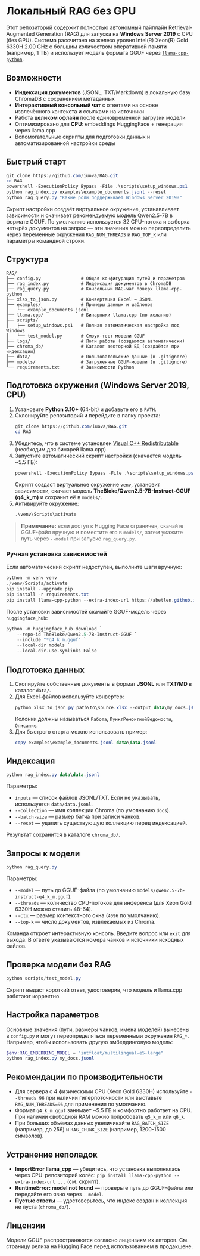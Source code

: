 # Локальный RAG без GPU

Этот репозиторий содержит полностью автономный пайплайн Retrieval-Augmented Generation (RAG)
для запуска на **Windows Server 2019** с CPU (без GPU). Система рассчитана на железо уровня
Intel(R) Xeon(R) Gold 6330H 2.00 GHz с большим количеством оперативной памяти (например, 1 ТБ)
и использует модель формата GGUF через
[`llama-cpp-python`](https://github.com/abetlen/llama-cpp-python).

## Возможности

- **Индексация документов** (JSONL, TXT/Markdown) в локальную базу ChromaDB с сохранением метаданных
- **Интерактивный консольный чат** с ответами на основе извлечённого контекста и ссылками на источники
- Работа **целиком офлайн** после единовременной загрузки модели
- Оптимизировано для **CPU**: embeddings HuggingFace + генерация через llama.cpp
- Вспомогательные скрипты для подготовки данных и автоматизированной настройки среды

## Быстрый старт

```powershell
git clone https://github.com/iuova/RAG.git
cd RAG
powershell -ExecutionPolicy Bypass -File .\scripts\setup_windows.ps1
python rag_index.py examples\example_documents.jsonl --reset
python rag_query.py "Какие роли поддерживает Windows Server 2019?"
```

Скрипт настройки создаёт виртуальное окружение, устанавливает зависимости и скачивает
рекомендуемую модель Qwen2.5-7B в формате GGUF. По умолчанию используется 32 CPU-потока
и выборка четырёх документов на запрос — эти значения можно переопределить через
переменные окружения `RAG_NUM_THREADS` и `RAG_TOP_K` или параметры командной строки.

## Структура

```
RAG/
├── config.py               # Общая конфигурация путей и параметров
├── rag_index.py            # Индексация документов в ChromaDB
├── rag_query.py            # Консольный RAG-чат поверх llama-cpp-python
├── xlsx_to_json.py         # Конвертация Excel → JSONL
├── examples/               # Примеры данных и шаблонов
│   └── example_documents.jsonl
├── llama.cpp/              # Бинарники llama.cpp (по желанию)
├── scripts/
│   ├── setup_windows.ps1   # Полная автоматическая настройка под Windows
│   └── test_model.py       # Смоук-тест модели GGUF
├── logs/                   # Логи работы (создаются автоматически)
├── chroma_db/              # Каталог векторной БД (создаётся при индексации)
├── data/                   # Пользовательские данные (в .gitignore)
├── models/                 # Загруженные GGUF-модели (в .gitignore)
└── requirements.txt        # Зависимости Python
```

## Подготовка окружения (Windows Server 2019, CPU)

1. Установите **Python 3.10+** (64-bit) и добавьте его в `PATH`.
2. Склонируйте репозиторий и перейдите в папку проекта:
   ```powershell
   git clone https://github.com/iuova/RAG.git
   cd RAG
   ```
3. Убедитесь, что в системе установлен [Visual C++ Redistributable](https://learn.microsoft.com/cpp/windows/latest-supported-vc-redist) (необходим для бинарей llama.cpp).
4. Запустите автоматический скрипт настройки (скачается модель ~5.5 ГБ):
   ```powershell
   powershell -ExecutionPolicy Bypass -File .\scripts\setup_windows.ps1
   ```
   Скрипт создаст виртуальное окружение `venv`, установит зависимости, скачает
   модель **TheBloke/Qwen2.5-7B-Instruct-GGUF (q4_k_m)** и сохранит её в `models/`.
5. Активируйте окружение:
   ```powershell
   .\venv\Scripts\activate
   ```

> **Примечание:** если доступ к Hugging Face ограничен, скачайте GGUF-файл вручную и
> поместите его в `models/`, затем укажите путь через `--model` при запуске `rag_query.py`.

### Ручная установка зависимостей

Если автоматический скрипт недоступен, выполните шаги вручную:

```powershell
python -m venv venv
./venv/Scripts/activate
pip install --upgrade pip
pip install -r requirements.txt
pip install llama-cpp-python --extra-index-url https://abetlen.github.io/llama-cpp-python/whl/cpu
```

После установки зависимостей скачайте GGUF-модель через `huggingface_hub`:

```powershell
python -m huggingface_hub download `
    --repo-id TheBloke/Qwen2.5-7B-Instruct-GGUF `
    --include "*q4_k_m.gguf" `
    --local-dir models `
    --local-dir-use-symlinks False
```

## Подготовка данных

1. Скопируйте собственные документы в формат **JSONL** или **TXT/MD** в каталог `data/`.
2. Для Excel-файлов используйте конвертер:
   ```powershell
   python xlsx_to_json.py path\to\source.xlsx --output data\my_docs.jsonl
   ```
   Колонки должны называться `Работа`, `ПунктРемонтнойВедомости`, `Описание`.
3. Для быстрого старта можно использовать пример:
   ```powershell
   copy examples\example_documents.jsonl data\data.jsonl
   ```

## Индексация

```powershell
python rag_index.py data\data.jsonl
```

Параметры:
- `inputs` — список файлов JSONL/TXT. Если не указывать, используется `data/data.jsonl`.
- `--collection` — имя коллекции Chroma (по умолчанию `docs`).
- `--batch-size` — размер батча при записи чанков.
- `--reset` — удалить существующую коллекцию перед индексацией.

Результат сохранится в каталоге `chroma_db/`.

## Запросы к модели

```powershell
python rag_query.py
```

Параметры:
- `--model` — путь до GGUF-файла (по умолчанию `models/qwen2.5-7b-instruct-q4_k_m.gguf`).
- `--threads` — количество CPU-потоков для инференса (для Xeon Gold 6330H можно ставить 48-64).
- `--ctx` — размер контекстного окна (`4096` по умолчанию).
- `--top-k` — число документов, извлекаемых из Chroma.

Команда откроет интерактивную консоль. Введите вопрос или `exit` для выхода. В ответе указываются номера чанков и источники исходных файлов.

## Проверка модели без RAG

```powershell
python scripts/test_model.py
```

Скрипт выдаст короткий ответ, удостоверив, что модель и llama.cpp работают корректно.

## Настройка параметров

Основные значения (пути, размеры чанков, имена моделей) вынесены в `config.py` и могут
переопределяться переменными окружения `RAG_*`. Например, чтобы использовать другую
эмбеддинговую модель:

```powershell
$env:RAG_EMBEDDING_MODEL = "intfloat/multilingual-e5-large"
python rag_index.py my_docs.jsonl
```

## Рекомендации по производительности

- Для сервера с 4 физическими CPU (Xeon Gold 6330H) используйте `--threads 96` при наличии
  гиперпоточности или выставьте `RAG_NUM_THREADS=96` для применения по умолчанию.
- Формат `q4_k_m.gguf` занимает ~5.5 ГБ и комфортно работает на CPU. При наличии свободной
  RAM можно попробовать `q5_k_m` или `q6_k`.
- При больших объёмах данных увеличивайте `RAG_BATCH_SIZE` (например, до 256) и
  `RAG_CHUNK_SIZE` (например, 1200-1500 символов).

## Устранение неполадок

- **ImportError llama_cpp** — убедитесь, что установка выполнялась через CPU-репозиторий
  колёс: `pip install llama-cpp-python --extra-index-url ...` (см. скрипт).
- **RuntimeError: model not found** — проверьте путь до GGUF-файла или передайте его явно
  через `--model`.
- **Пустые ответы** — удостоверьтесь, что индекс создан и коллекция не пуста (`chroma_db/`).

## Лицензии

Модели GGUF распространяются согласно лицензиям их авторов. См. страницу релиза на
Hugging Face перед использованием в продакшене.
